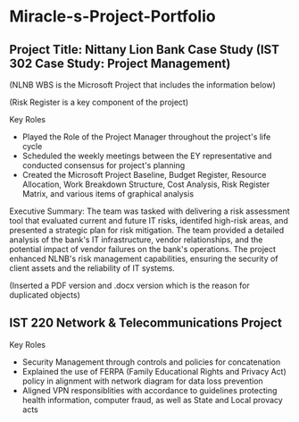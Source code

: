 # Miracle-s-Project-Portfolio
## Project Title: Nittany Lion Bank Case Study (IST 302 Case Study: Project Management) 
(NLNB WBS is the Microsoft Project that includes the information below)

(Risk Register is a key component of the project)

Key Roles 
- Played the Role of the Project Manager throughout the project's life cycle
- Scheduled the weekly meetings between the EY representative and conducted consensus for project's planning
- Created the Microsoft Project Baseline, Budget Register, Resource Allocation, Work Breakdown Structure, Cost Analysis, Risk Register Matrix, and various items of graphical analysis

Executive Summary:
  The team was tasked with delivering a risk assessment tool that evaluated current and future IT risks, identifed high-risk areas, and presented a strategic plan for risk mitigation. The team provided a detailed analysis of the bank's IT infrastructure, vendor relationships, and the potential impact of vendor failures on the bank's operations. The project enhanced NLNB's risk management capabilities, ensuring the security of client assets and the reliability of IT systems.   

(Inserted a PDF version and .docx version which is the reason for duplicated objects)


## IST 220  Network & Telecommunications Project 

Key Roles 
- Security Management through controls and policies for concatenation
- Explained the use of FERPA (Family Educational Rights and Privacy Act) policy in alignment with network diagram for data loss prevention
- Aligned VPN responsiblities with accordance to guidelines protecting health information, computer fraud, as well as State and Local provacy acts 
